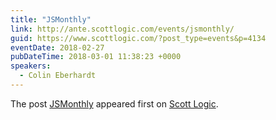 ```yaml
---
title: "JSMonthly"
link: http://ante.scottlogic.com/events/jsmonthly/
guid: https://www.scottlogic.com/?post_type=events&p=4134
eventDate: 2018-02-27
pubDateTime: 2018-03-01 11:38:23 +0000
speakers:
  - Colin Eberhardt
---
```


<p>The post <a rel="nofollow" href="http://ante.scottlogic.com/events/jsmonthly/">JSMonthly</a> appeared first on <a rel="nofollow" href="http://ante.scottlogic.com">Scott Logic</a>.</p>
